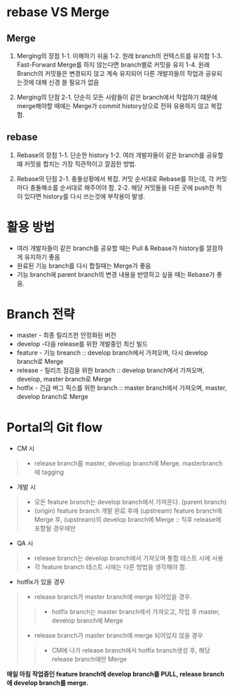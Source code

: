 # rebase VS Merge

## Merge
1. Merging의 장점
1-1. 이해하기 쉬움
1-2. 원래 branch의 컨텍스트를 유지함
1-3. Fast-Forward Merge를 하지 않는다면 branch별로 커밋을 유지
1-4. 원래 Branch의 커밋들은 변경되지 않고 계속 유지되어 다른 개발자들의 작업과 공유되는것에 대해 신경 쓸 필요가 없음

2. Merging의 단점
2-1. 단순히 모든 사람들이 같은 branch에서 작업하기 떄문에 merge해야할 때에는  Merge가 commit history상으로 전혀 유용하지 않고 복잡함.

## rebase
1. Rebase의 장점
1-1. 단순한 history
1-2. 여러 개발자들이 같은 branch를 공유할 떄 커밋을 합치는 가장 직관적이고 깔끔한 방법.

2. Rebase의 단점
2-1. 충돌상황에서 복잡. 커밋 순서대로 Rebase를 하는데, 각 커밋마다 충돌해소를 순서대로 해주어야 함.
2-2. 해당 커밋들을 다른  곳에 push한 적이 있다면 history를 다시 쓰는것에 부작용이 발생.


# 활용 방법
* 여러 개발자들이 같은 branch를 공유할 때는 Pull & Rebase가 history를 깔끔하게 유지하기 좋음
* 완료된 기능 branch를 다시 합칠때는 Merge가 좋음
* 기능 branch에 parent branch의 변경 내용을 반영하고 싶을 때는 Rebase가 좋음.


# Branch 전략
* master - 최종 릴리즈한 안정화된 버전
* develop -다음 release를 위한 개발중인 최신 빌드
* feature - 기능 breanch      :: develop branch에서 가져오며, 다시 develop branch로 Merge
* release - 릴리즈 점검을 위한 branch    :: develop branch에서 가져오며, develop, master branch로 Merge
* hotfix - 긴급 버그 픽스를 위한 branch    :: master branch에서 가져오며, master, develop branch로 Merge

# Portal의 Git flow
* CM 시
>* release branch를 master, develop branch에 Merge. masterbranch에 tagging
* 개발 시
>* 모든 feature branch는 develop branch에서 가져온다. (parent branch)
>* (origin) feature branch 개발 완료 후에  (upstream) feature branch에 Merge 후, (upstream)의 develop branch에 Merge :: 직후 release에 포함될 경우에만
* QA 시
>* release branch는 develop branch에서 가져오며 통합 테스트 시에 사용
>* 각 feature branch 테스트 시에는 다른 방법을 생각해야 함.
* hotfix가 있을 경우
>* release branch가 master branch에 merge 되어있을 경우.
>>* hotfix branch는 master branch에서 가져오고, 작업 후 master, develop branch에 Merge
>* release branch가 master branch에 merge 되어있지 않을 경우
>>* CM에 나가 release branch에서 hotfix branch생성 후,  해당 release branch에만 Merge


**매일 아침 작업중인 feature branch에 develop branch를 PULL, release branch에 develop branch를 merge.**
